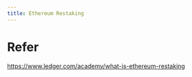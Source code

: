```yaml
---
title: Ethereum Restaking
---
```


# Refer
https://www.ledger.com/academy/what-is-ethereum-restaking
